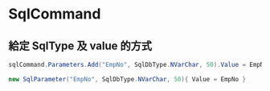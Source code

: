 # SqlCommand

## 給定 SqlType 及 value 的方式

```csharp
sqlCommand.Parameters.Add("EmpNo", SqlDbType.NVarChar, 50).Value = EmpNo;

new SqlParameter("EmpNo", SqlDbType.NVarChar, 50){ Value = EmpNo }
```
